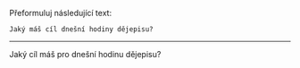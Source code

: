 Přeformuluj následující text:

```
Jaký máš cíl dnešní hodiny dějepisu?
```

---

<!-- chatcmpl-748xjTv39pBFwWLFHstPRktdo7yyB -->

Jaký cíl máš pro dnešní hodinu dějepisu?